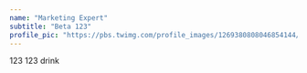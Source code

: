```yaml
---
name: "Marketing Expert"
subtitle: "Beta 123"
profile_pic: "https://pbs.twimg.com/profile_images/1269380808046854144/UJ6sF-W2_400x400.jpg"
---
```


123 123 drink
